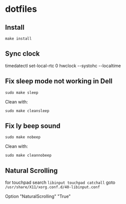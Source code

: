 # dotfiles

## Install
```
make install
```

## Sync clock
timedatectl set-local-rtc 0
hwclock --systohc --localtime

## Fix sleep mode not working in Dell
```
sudo make sleep
```
Clean with:
```
sudo make cleansleep
```

## Fix ly beep sound
```
sudo make nobeep
```
Clean with:
```
sudo make cleannobeep
```

## Natural Scrolling
for touchpad search `libinput touchpad catchall`
goto `/usr/share/X11/xorg.conf.d/40-libinput.conf`

Option "NaturalScrolling" "True"
